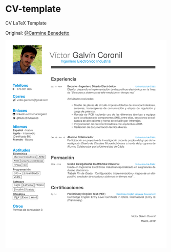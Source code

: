 # CV-template
CV LaTeX Template

Original: [@Carmine Benedetto](https://github.com/neoben/smart-fancy-latex-cv)

<img src="img/CV_view.png" 
width="700">

